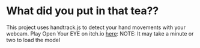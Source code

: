 # What did you put in that tea??
This project uses handtrack.js to detect your hand movements with your webcam. Play Open Your EYE on itch.io [here](https://mookorea.itch.io/open-your-eye):
NOTE: It may take a minute or two to load the model
